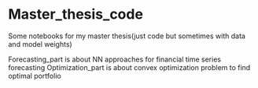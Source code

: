 # Master_thesis_code
Some notebooks for my master thesis(just code but sometimes with data and model weights)

Forecasting_part is about NN approaches for financial time series forecasting
Optimization_part is about convex optimization problem to find optimal portfolio
